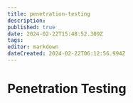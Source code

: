 ```yaml
---
title: penetration-testing
description: 
published: true
date: 2024-02-22T15:48:52.309Z
tags: 
editor: markdown
dateCreated: 2024-02-22T06:12:56.994Z
---
```


# Penetration Testing

